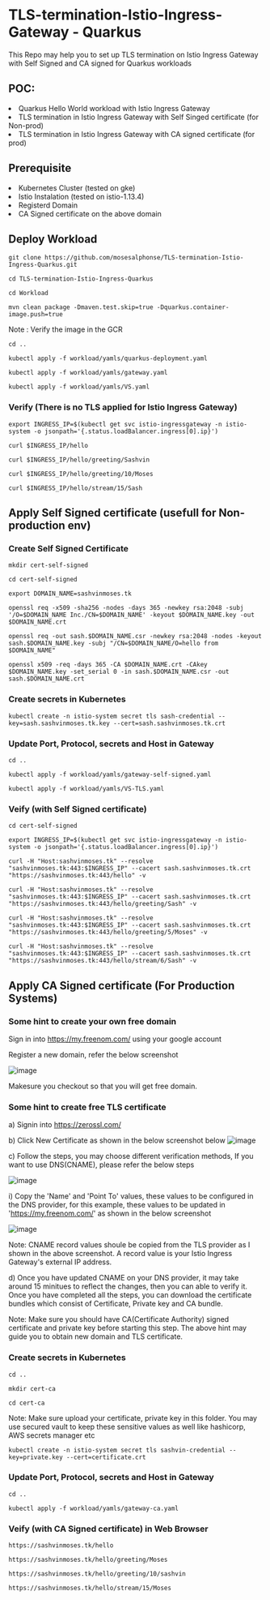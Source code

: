 # TLS-termination-Istio-Ingress- Gateway - Quarkus
This Repo may help you to set up TLS termination on Istio Ingress Gateway with Self Signed and CA signed for Quarkus workloads

## POC:
<li>
Quarkus Hello World workload with Istio Ingress Gateway
</li>
<li>
TLS termination in Istio Ingress Gateway with Self Singed certificate (for Non-prod)
</li>
<li>
TLS termination in Istio Ingress Gateway with CA signed certificate (for prod)
</li>

## Prerequisite

<li>
Kubernetes Cluster (tested on gke)
 </li>
 <li>
Istio Instalation (tested on istio-1.13.4)
</li>
<li>
Registerd Domain
</li>
<li>
CA Signed certificate on the above domain
</li>

## Deploy Workload

```
git clone https://github.com/mosesalphonse/TLS-termination-Istio-Ingress-Quarkus.git

cd TLS-termination-Istio-Ingress-Quarkus

cd Workload

mvn clean package -Dmaven.test.skip=true -Dquarkus.container-image.push=true

```
Note : Verify the image in the GCR


```
cd ..

kubectl apply -f workload/yamls/quarkus-deployment.yaml

kubectl apply -f workload/yamls/gateway.yaml

kubectl apply -f workload/yamls/VS.yaml

```
### Verify (There is no TLS applied for Istio Ingress Gateway)

```
export INGRESS_IP=$(kubectl get svc istio-ingressgateway -n istio-system -o jsonpath='{.status.loadBalancer.ingress[0].ip}')

curl $INGRESS_IP/hello
```
```
curl $INGRESS_IP/hello/greeting/Sashvin
```
```
curl $INGRESS_IP/hello/greeting/10/Moses
```
```
curl $INGRESS_IP/hello/stream/15/Sash

```
## Apply Self Signed certificate (usefull for Non-production env)

### Create Self Signed Certificate

```
mkdir cert-self-signed

cd cert-self-signed
```
```
export DOMAIN_NAME=sashvinmoses.tk

openssl req -x509 -sha256 -nodes -days 365 -newkey rsa:2048 -subj '/O=$DOMAIN_NAME Inc./CN=$DOMAIN_NAME' -keyout $DOMAIN_NAME.key -out $DOMAIN_NAME.crt

openssl req -out sash.$DOMAIN_NAME.csr -newkey rsa:2048 -nodes -keyout sash.$DOMAIN_NAME.key -subj "/CN=$DOMAIN_NAME/O=hello from $DOMAIN_NAME"

openssl x509 -req -days 365 -CA $DOMAIN_NAME.crt -CAkey $DOMAIN_NAME.key -set_serial 0 -in sash.$DOMAIN_NAME.csr -out sash.$DOMAIN_NAME.crt

```
### Create secrets in Kubernetes

```
kubectl create -n istio-system secret tls sash-credential --key=sash.sashvinmoses.tk.key --cert=sash.sashvinmoses.tk.crt

```
### Update Port, Protocol, secrets and Host in Gateway

```
cd ..

kubectl apply -f workload/yamls/gateway-self-signed.yaml

kubectl apply -f workload/yamls/VS-TLS.yaml

```

### Veify (with Self Signed certificate)

```
cd cert-self-signed

export INGRESS_IP=$(kubectl get svc istio-ingressgateway -n istio-system -o jsonpath='{.status.loadBalancer.ingress[0].ip}')
```
```
curl -H "Host:sashvinmoses.tk" --resolve "sashvinmoses.tk:443:$INGRESS_IP" --cacert sash.sashvinmoses.tk.crt "https://sashvinmoses.tk:443/hello" -v
```
```
curl -H "Host:sashvinmoses.tk" --resolve "sashvinmoses.tk:443:$INGRESS_IP" --cacert sash.sashvinmoses.tk.crt "https://sashvinmoses.tk:443/hello/greeting/Sash" -v
```
```
curl -H "Host:sashvinmoses.tk" --resolve "sashvinmoses.tk:443:$INGRESS_IP" --cacert sash.sashvinmoses.tk.crt "https://sashvinmoses.tk:443/hello/greeting/5/Moses" -v
```
```
curl -H "Host:sashvinmoses.tk" --resolve "sashvinmoses.tk:443:$INGRESS_IP" --cacert sash.sashvinmoses.tk.crt "https://sashvinmoses.tk:443/hello/stream/6/Sash" -v

```
## Apply CA Signed certificate (For Production Systems)

### Some hint to create your own free domain


Sign in into https://my.freenom.com/ using your google account

Register a new domain, refer the below screenshot

![image](https://user-images.githubusercontent.com/16347988/171029594-a86d9b9c-b3ae-4617-bd39-fb5273c33c8a.png)

Makesure you checkout so that you will get free domain. 


### Some hint to create free TLS certificate

a) Signin into https://zerossl.com/

b) Click New Certificate as shown in the below screenshot below
![image](https://user-images.githubusercontent.com/16347988/171122979-0243aff9-05d2-4c08-8952-24b08db05360.png)

c) Follow the steps, you may choose different verification methods, If you want to use DNS(CNAME), please refer the below steps

![image](https://user-images.githubusercontent.com/16347988/171123849-995f09f9-b2d6-4295-bd95-706d86e35ce9.png)
  
   i) Copy the 'Name' and 'Point To' values, these values to be configured in the DNS provider, for this example, these values to be updated in 'https://my.freenom.com/' as shown in the below screenshot
   
   ![image](https://user-images.githubusercontent.com/16347988/171124870-e844b51d-af40-4cc2-a9da-76585eef4040.png)

Note: CNAME record values shoule be copied from the TLS provider as I shown in the above screenshot. A record value is your Istio Ingress Gateway's external IP address.

d) Once you have updated CNAME on your DNS provider, it may take around 15 minitues to reflect the changes, then you can able to verify it. Once you have completed all the steps, you can download the certificate bundles which consist of Certificate, Private key and CA bundle.


Note: Make sure you should have CA(Certificate Authority) signed certificate and private key before starting this step. The above hint may guide you to obtain new domain and TLS certificate.


### Create secrets in Kubernetes

```
cd ..

mkdir cert-ca

cd cert-ca

```
Note: Make sure upload your certificate, private key in this folder. You may use secured vault to keep these sensitive values as well like hashicorp, AWS secrets manager etc

```
kubectl create -n istio-system secret tls sashvin-credential --key=private.key --cert=certificate.crt

```
### Update Port, Protocol, secrets and Host in Gateway

```
cd ..

kubectl apply -f workload/yamls/gateway-ca.yaml

```
### Veify (with CA Signed certificate) in Web Browser


```
https://sashvinmoses.tk/hello
```
```
https://sashvinmoses.tk/hello/greeting/Moses
```
```
https://sashvinmoses.tk/hello/greeting/10/sashvin
```
```
https://sashvinmoses.tk/hello/stream/15/Moses

```
